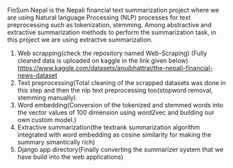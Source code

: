 FinSum Nepal is the Nepali financial text summarization project where we are using Natural language Processing (NLP) processes for text preprocessing such as tokenization, stemming.
Among abstractive and extractive summarization methods to perform the summarization task,
in this project we are using extractve summarization.

1. Web scrapping(check the repository named Web-Scraping)
   (Fully cleaned data is uploaded on kaggle in the link given below)
    https://www.kaggle.com/datasets/anujbhattrai/the-nepali-financial-news-dataset
2. Text preprocessing(Total cleaning of the scrapped datasets was done in this step and then the nlp text preprocessing too(stopword removal, stemming manually)
3. Word embedding(Conversion of the tokenized and stemmed words into the vector values of 100 dimension using word2vec and building our own custom model.)
4. Extractive summarization(the textrank summarization algorithm integrated with word embedding as cosine similarity for making the summary simantically rich)
5. Django app directory(Finally converting the summarizer system that we have build into the web applications)
